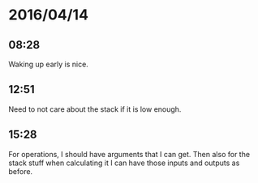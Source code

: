 # 2016/04/14

## 08:28

Waking up early is nice.

## 12:51

Need to not care about the stack if it is low enough.

## 15:28

For operations, I should have arguments that I can get. Then also for the stack
stuff when calculating it I can have those inputs and outputs as before.

